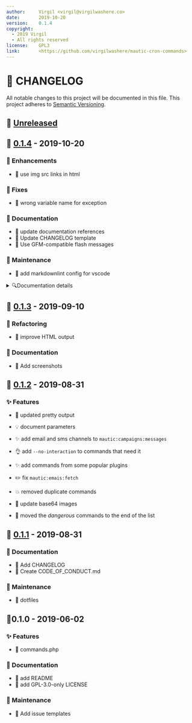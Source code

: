 ```yaml
---
author:     Virgil <virgil@virgilwashere.co>
date:       2019-10-20
version:    0.1.4
copyright:
  - 2019 Virgil
  - All rights reserved
license:    GPL3
link:       <https://github.com/virgilwashere/mautic-cron-commands>
---
```

# 📃 CHANGELOG

All notable changes to this project will be documented in this file.
This project adheres to [Semantic Versioning](http://semver.org/spec/v2.0.0.html).

<a name="unreleased"></a>

## 🚧 [Unreleased]

<a name="0.1.4"></a>
## 🔖 [0.1.4] - 2019-10-20

### ️️🎉 Enhancements

- :children_crossing: use img src links in html

### 🐛 Fixes

- :bug: wrong variable name for exception

### 📝 Documentation

- :memo: update documentation references
- :wrench: Update CHANGELOG template
- :bug: Use GFM-compatible flash messages

### 🔨 Maintenance

- :rotating_light: add markdownlint config for vscode

<details><summary>🔍Documentation details</summary>

- :wrench: add yaml frontmatter to changelog template
- :lipstick: add emoji to changelog
- :rotating_light: Remove Markdown linter warnings
- chore: Changelog commit details in summary tag

</details>

<a name="0.1.3"></a>
## 🔖 [0.1.3] - 2019-09-10

### 🎨 Refactoring

- :art: improve HTML output

### 📝 Documentation

- :memo: Add screenshots

<a name="0.1.2"></a>
## 🔖 [0.1.2] - 2019-08-31

### ✨ Features

- :tada: updated pretty output

- :bulb: document parameters
- :sparkles: add email and sms channels to `mautic:campaigns:messages`
- :ok_hand: add `--no-interaction` to commands that need it
- :sparkles: add commands from some popular plugins
- :pencil2: fix `mautic:emais:fetch`
- :boom: removed duplicate commands
- :bento: update base64 images
- :children_crossing: moved the _dangerous_ commands to the end of the list

<a name="0.1.1"></a>
## 🔖 [0.1.1] - 2019-08-31

### 📝 Documentation

- :memo: Add CHANGELOG
- :page_facing_up: Create CODE_OF_CONDUCT.md

### 🔨 Maintenance

- :wrench: dotfiles

<a name="0.1.0"></a>
## 🔖0.1.0 - 2019-06-02

### ✨ Features

- :tada: commands.php

### 📝 Documentation

- :memo: add README
- :page_facing_up: add GPL-3.0-only LICENSE

### 🔨 Maintenance

- :page_facing_up: Add issue templates

[Unreleased]: <https://github.com/virgilwashere/mautic-cron-commands/compare/0.1.4...HEAD>
[0.1.4]: <https://github.com/virgilwashere/mautic-cron-commands/compare/0.1.3...0.1.4>
[0.1.3]: <https://github.com/virgilwashere/mautic-cron-commands/compare/0.1.2...0.1.3>
[0.1.2]: <https://github.com/virgilwashere/mautic-cron-commands/compare/0.1.1...0.1.2>
[0.1.1]: <https://github.com/virgilwashere/mautic-cron-commands/compare/0.1.0...0.1.1>
